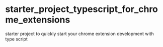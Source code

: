 # starter_project_typescript_for_chrome_extensions
starter project to quickly start your chrome extension development with type script
